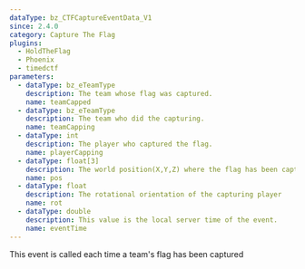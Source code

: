 ```yaml
---
dataType: bz_CTFCaptureEventData_V1
since: 2.4.0
category: Capture The Flag
plugins:
  - HoldTheFlag
  - Phoenix
  - timedctf
parameters:
  - dataType: bz_eTeamType
    description: The team whose flag was captured.
    name: teamCapped
  - dataType: bz_eTeamType
    description: The team who did the capturing.
    name: teamCapping
  - dataType: int
    description: The player who captured the flag.
    name: playerCapping
  - dataType: float[3]
    description: The world position(X,Y,Z) where the flag has been captured
    name: pos
  - dataType: float
    description: The rotational orientation of the capturing player
    name: rot
  - dataType: double
    description: This value is the local server time of the event.
    name: eventTime
---
```


This event is called each time a team's flag has been captured
